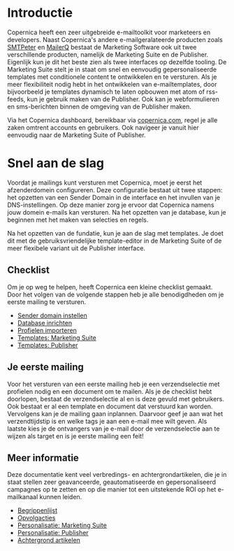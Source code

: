 # Introductie
Copernica heeft een zeer uitgebreide e-mailtoolkit voor marketeers en
developers. Naast Copernica's andere e-mailgeralateerde producten zoals
[SMTPeter](https://www.smtpeter.com) en [MailerQ](https://www.mailerq.com)
bestaat de Marketing Software ook uit twee verschillende producten, namelijk
de Marketing Suite en de Publisher. Eigenlijk kun je dit het beste zien als
twee interfaces op dezelfde tooling. De Marketing Suite stelt je in staat om
snel en eenvoudig gepersonaliseerde templates met conditionele content te
ontwikkelen en te versturen. Als je meer flexibiliteit nodig hebt in het
ontwikkelen van e-mailtemplates, door bijvoorbeeld je templates dynamisch te
laten opbouwen met atom of rss-feeds, kun je gebruik maken van de Publisher.
Ook kan je webformulieren en sms-berichten binnen de omgeving van de
Publisher maken.

Via het Copernica dashboard, bereikbaar via
[copernica.com](https://www.copernica.com), regel je alle zaken omtrent
accounts en gebruikers. Ook navigeer je vanuit hier eenvoudig naar de
Marketing Suite of Publisher.

# Snel aan de slag
Voordat je mailings kunt versturen met Copernica, moet je eerst het
afzenderdomein configureren. Deze configuratie bestaat uit twee stappen: het
opzetten van een Sender Domain in de interface en het invullen van je
DNS-instellingen. Op deze manier zorg je ervoor dat Copernica namens jouw
domein e-mails kan versturen. Na het opzetten van je database, kun je beginnen
met het maken van selecties en regels.

Na het opzetten van de fundatie, kun je aan de slag met templates. Je doet
dit met de gebruiksvriendelijke template-editor in de Marketing Suite of de
meer flexibele variant uit de Publisher interface.

## Checklist
Om je op weg te helpen, heeft Copernica een kleine checklist gemaakt. Door het
volgen van de volgende stappen heb je alle benodigdheden om je eerste mailing
te versturen.

* [Sender domain instellen](quick-sender-domain-guide)
* [Database inrichten](database-management)
* [Profielen importeren](database-import)
* [Templates: Marketing Suite](emailings-ms-templates)
* [Templates: Publisher](emailings-publisher-templates)

## Je eerste mailing
Voor het versturen van een eerste mailing heb je een verzendselectie met
profielen nodig en een document om te mailen. Als je de checklist hebt
doorlopen, bestaat de verzendselectie al en is deze gevuld met gebruikers.
Ook bestaat er al een template en document dat verstuurd kan worden.
Vervolgens kan je de mailing gaan inplannen. Daarvoor geef je aan wat het
verzendtijdstip is en welke tags je aan een e-mail mee wilt geven. Als
laatste kies je de ontvangers van je e-mail door de verzendselectie aan te
wijzen als target en is je eerste mailing een feit!

## Meer informatie
Deze documentatie kent veel verbredings- en achtergrondartikelen, die je in
staat stellen zeer geavanceerde, geautomatiseerde en gepersonaliseerd
campagnes op te zetten en op die manier tot een uitstekende ROI op het
e-mailkanaal kunnen leiden.

* [Begrippenlijst](definitions)
* [Opvolgacties](database-follow-ups)
* [Personalisatie: Marketing Suite](emailings-ms-personalization)
* [Personalisatie: Publisher](emailings-publisher-personalization)
* [Achtergrond artikelen](tips-and-tricks)
